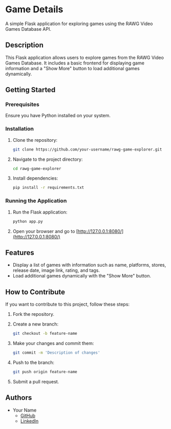 # Game Details

A simple Flask application for exploring games using the RAWG Video Games Database API.

## Description

This Flask application allows users to explore games from the RAWG Video Games Database. It includes a basic frontend for displaying game information and a "Show More" button to load additional games dynamically.

## Getting Started

### Prerequisites

Ensure you have Python installed on your system.

### Installation

1. Clone the repository:

    ```bash
    git clone https://github.com/your-username/rawg-game-explorer.git
    ```

2. Navigate to the project directory:

    ```bash
    cd rawg-game-explorer
    ```

3. Install dependencies:

    ```bash
    pip install -r requirements.txt
    ```

### Running the Application

1. Run the Flask application:

    ```bash
    python app.py
    ```

2. Open your browser and go to [http://127.0.0.1:8080/](http://127.0.0.1:8080/)

## Features

- Display a list of games with information such as name, platforms, stores, release date, image link, rating, and tags.
- Load additional games dynamically with the "Show More" button.

## How to Contribute

If you want to contribute to this project, follow these steps:

1. Fork the repository.
2. Create a new branch:

    ```bash
    git checkout -b feature-name
    ```

3. Make your changes and commit them:

    ```bash
    git commit -m 'Description of changes'
    ```

4. Push to the branch:

    ```bash
    git push origin feature-name
    ```

5. Submit a pull request.

## Authors

- Your Name
  - [GitHub](https://github.com/your-username)
  - [LinkedIn](https://www.linkedin.com/in/your-linkedin-profile/)
